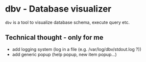 # dbv - Database visualizer

`dbv` is a tool to visualize database schema, execute query etc.

## Technical thought - only for me

- add logging system (log in a file (e.g. /var/log/dbv/stdout.log ?))
- add generic popup (help popup, new item popup...)
